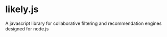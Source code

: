 likely.js
=========

A javascript library for collaborative filtering and recommendation engines designed for node.js
